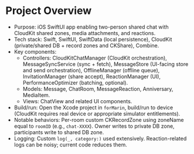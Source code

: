 # Project Overview

- Purpose: iOS SwiftUI app enabling two-person shared chat with CloudKit shared zones, media attachments, and reactions.
- Tech stack: Swift, SwiftUI, SwiftData (local persistence), CloudKit (private/shared DB + record zones and CKShare), Combine.
- Key components:
  - Controllers: CloudKitChatManager (CloudKit orchestration), MessageSyncService (sync + fetch), MessageStore (UI-facing store and send orchestration), OfflineManager (offline queue), InvitationManager (share accept), ReactionManager (UI), PerformanceOptimizer (batching, optional).
  - Models: Message, ChatRoom, MessageReaction, Anniversary, MediaItem.
  - Views: ChatView and related UI components.
- Build/run: Open the Xcode project in `forMarin`, build/run to device (CloudKit requires real device or appropriate simulator entitlements).
- Notable behaviors: Per-room custom CKRecordZone using zoneName equal to `roomID` (e.g., `chat-XXXX`). Owner writes to private DB zone, participants write to shared DB zone.
- Logging: Custom `log(_, category:)` used extensively. Reaction-related logs can be noisy; current code reduces them.
